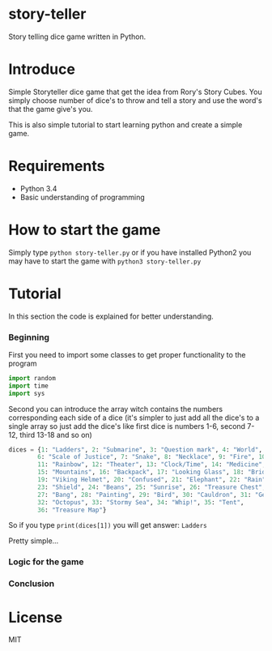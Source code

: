 # story-teller

Story telling dice game written in Python. 

# Introduce

Simple Storyteller dice game that get the idea from Rory's Story Cubes.
You simply choose number of dice's to throw and tell a story and use the
word's that the game give's you.

This is also simple tutorial to start learning python and create a
simple game.

# Requirements

* Python 3.4
* Basic understanding of programming

# How to start the game

Simply type `python story-teller.py`
or if you have installed Python2 you may have to start the game with
`python3 story-teller.py`

# Tutorial

In this section the code is explained for better understanding.

### Beginning
First you need to import some classes to get proper functionality to the program

```python
import random
import time
import sys
```

Second you can introduce the array witch contains the numbers corresponding each
side of a dice (it's simpler to just add all the dice's to a single array so just
add the dice's like first dice is numbers 1-6, second 7-12, third 13-18 and so on)

```python
dices = {1: "Ladders", 2: "Submarine", 3: "Question mark", 4: "World", 5: "Food", 
        6: "Scale of Justice", 7: "Snake", 8: "Necklace", 9: "Fire", 10: "Altar", 
        11: "Rainbow", 12: "Theater", 13: "Clock/Time", 14: "Medicine", 
        15: "Mountains", 16: "Backpack", 17: "Looking Glass", 18: "Bridge",
        19: "Viking Helmet", 20: "Confused", 21: "Elephant", 22: "Rain", 
        23: "Shield", 24: "Beans", 25: "Sunrise", 26: "Treasure Chest", 
        27: "Bang", 28: "Painting", 29: "Bird", 30: "Cauldron", 31: "Gears", 
        32: "Octopus", 33: "Stormy Sea", 34: "Whip!", 35: "Tent", 
        36: "Treasure Map"}
```

So if you type `print(dices[1])` you will get answer: `Ladders`

Pretty simple...

### Logic for the game


### Conclusion

# License

MIT
